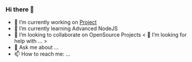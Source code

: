 ### Hi there 👋



- 🔭 I’m currently working on [Project](https://onepost.sasone.in/)
- 🌱 I’m currently learning Advanced NodeJS
- 👯 I’m looking to collaborate on OpenSource Projects
< 🤔 I’m looking for help with ... >
- 💬 Ask me about ...
- 📫 How to reach me: ...
